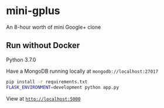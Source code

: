 # mini-gplus

An 8-hour worth of mini Google+ clone

## Run without Docker

Python 3.7.0

Have a MongoDB running locally at `mongodb://localhost:27017`

```bash
pip install -r requirements.txt
FLASK_ENVIRONMENT=development python app.py
```

View at [`http://localhost:5000`](http://localhost:5000/)
